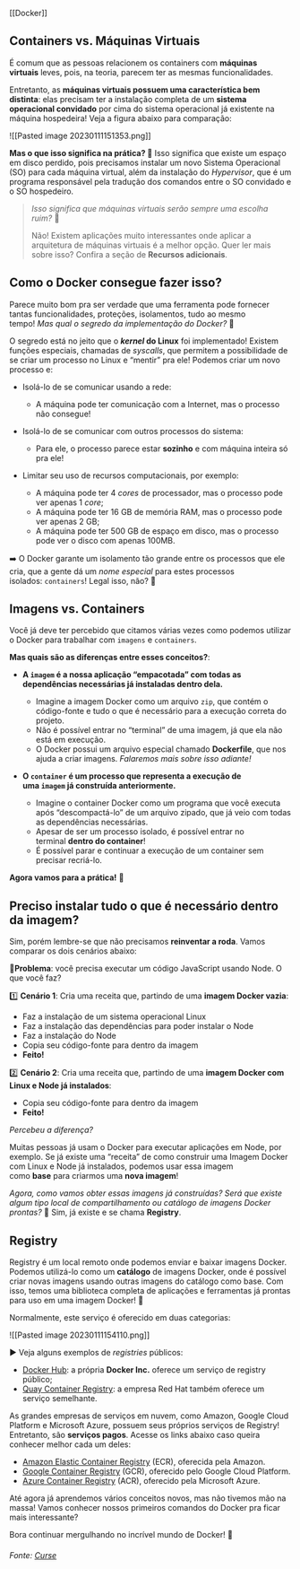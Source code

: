 [[Docker]]

## Containers vs. Máquinas Virtuais

É comum que as pessoas relacionem os containers com **máquinas virtuais** leves, pois, na teoria, parecem ter as mesmas funcionalidades.

Entretanto, as **máquinas virtuais possuem uma característica bem distinta**: elas precisam ter a instalação completa de um **sistema operacional convidado** por cima do sistema operacional já existente na máquina hospedeira! Veja a figura abaixo para comparação:

![[Pasted image 20230111151353.png]]

**Mas o que isso significa na prática? 🤔** Isso significa que existe um espaço em disco perdido, pois precisamos instalar um novo Sistema Operacional (SO) para cada máquina virtual, além da instalação do _Hypervisor_, que é um programa responsável pela tradução dos comandos entre o SO convidado e o SO hospedeiro.

> _Isso significa que máquinas virtuais serão sempre uma escolha ruim?_ 🤔
> 
> Não! Existem aplicações muito interessantes onde aplicar a arquitetura de máquinas virtuais é a melhor opção. Quer ler mais sobre isso? Confira a seção de **Recursos adicionais**.

## Como o Docker consegue fazer isso?

Parece muito bom pra ser verdade que uma ferramenta pode fornecer tantas funcionalidades, proteções, isolamentos, tudo ao mesmo tempo! _Mas qual o segredo da implementação do Docker?_ 🤔

O segredo está no jeito que o **_kernel_ do Linux** foi implementado! Existem funções especiais, chamadas de _syscalls_, que permitem a possibilidade de se criar um processo no Linux e “mentir” pra ele! Podemos criar um novo processo e:

-   Isolá-lo de se comunicar usando a rede:
    
    -   A máquina pode ter comunicação com a Internet, mas o processo não consegue!
-   Isolá-lo de se comunicar com outros processos do sistema:
    
    -   Para ele, o processo parece estar **sozinho** e com máquina inteira só pra ele!
-   Limitar seu uso de recursos computacionais, por exemplo:
    
    -   A máquina pode ter 4 _cores_ de processador, mas o processo pode ver apenas 1 _core_;
    -   A máquina pode ter 16 GB de memória RAM, mas o processo pode ver apenas 2 GB;
    -   A máquina pode ter 500 GB de espaço em disco, mas o processo pode ver o disco com apenas 100MB.

➡️ O Docker garante um isolamento tão grande entre os processos que ele cria, que a gente dá um _nome especial_ para estes processos isolados: `containers`! Legal isso, não? 🐋

## Imagens vs. Containers

Você já deve ter percebido que citamos várias vezes como podemos utilizar o Docker para trabalhar com `imagens` e `containers`.

**Mas quais são as diferenças entre esses conceitos?**:

-   **A `imagem` é a nossa aplicação “empacotada” com todas as dependências necessárias já instaladas dentro dela.**
    
    -   Imagine a imagem Docker como um arquivo `zip`, que contém o código-fonte e tudo o que é necessário para a execução correta do projeto.
    -   Não é possível entrar no “terminal” de uma imagem, já que ela não está em execução.
    -   O Docker possui um arquivo especial chamado **Dockerfile**, que nos ajuda a criar imagens. _Falaremos mais sobre isso adiante!_
-   **O `container` é um processo que representa a execução de uma `imagem` já construída anteriormente.**
    
    -   Imagine o container Docker como um programa que você executa após “descompactá-lo” de um arquivo zipado, que já veio com todas as dependências necessárias.
    -   Apesar de ser um processo isolado, é possível entrar no terminal **dentro do container**!
    -   É possível parar e continuar a execução de um container sem precisar recriá-lo.

**Agora vamos para a prática!** 💪

## Preciso instalar tudo o que é necessário dentro da imagem?

Sim, porém lembre-se que não precisamos **reinventar a roda**. Vamos comparar os dois cenários abaixo:

🔺**Problema**: você precisa executar um código JavaScript usando Node. O que você faz?

1️⃣ **Cenário 1**: Cria uma receita que, partindo de uma **imagem Docker vazia**:

-   Faz a instalação de um sistema operacional Linux
-   Faz a instalação das dependências para poder instalar o Node
-   Faz a instalação do Node
-   Copia seu código-fonte para dentro da imagem
-   **Feito!**

2️⃣ **Cenário 2**: Cria uma receita que, partindo de uma **imagem Docker com Linux e Node já instalados**:

-   Copia seu código-fonte para dentro da imagem
-   **Feito!**

_Percebeu a diferença?_

Muitas pessoas já usam o Docker para executar aplicações em Node, por exemplo. Se já existe uma “receita” de como construir uma Imagem Docker com Linux e Node já instalados, podemos usar essa imagem como **base** para criarmos uma **nova imagem**!

_Agora, como vamos obter essas imagens já construídas? Será que existe algum tipo local de compartilhamento ou catálogo de imagens Docker prontas?_ 🤔 Sim, já existe e se chama **Registry**.

## Registry

Registry é um local remoto onde podemos enviar e baixar imagens Docker. Podemos utilizá-lo como um **catálogo** de imagens Docker, onde é possível criar novas imagens usando outras imagens do catálogo como base. Com isso, temos uma biblioteca completa de aplicações e ferramentas já prontas para uso em uma imagem Docker! 🌟

Normalmente, este serviço é oferecido em duas categorias:

![[Pasted image 20230111154110.png]]

▶️ Veja alguns exemplos de _registries_ públicos:

-   [Docker Hub](https://hub.docker.com/): a própria **Docker Inc.** oferece um serviço de registry público;
-   [Quay Container Registry](https://quay.io/): a empresa Red Hat também oferece um serviço semelhante.

As grandes empresas de serviços em nuvem, como Amazon, Google Cloud Platform e Microsoft Azure, possuem seus próprios serviços de Registry! Entretanto, são **serviços pagos**. Acesse os links abaixo caso queira conhecer melhor cada um deles:

-   [Amazon Elastic Container Registry](https://aws.amazon.com/pt/ecr/) (ECR), oferecida pela Amazon.
-   [Google Container Registry](https://cloud.google.com/container-registry) (GCR), oferecido pelo Google Cloud Platform.
-   [Azure Container Registry](https://azure.microsoft.com/en-us/services/container-registry/) (ACR), oferecido pela Microsoft Azure.

Até agora já aprendemos vários conceitos novos, mas não tivemos mão na massa! Vamos conhecer nossos primeiros comandos do Docker pra ficar mais interessante?

Bora continuar mergulhando no incrível mundo de Docker! 🐋

###### Fonte: [Curse](https://app.betrybe.com/learn/course/5e938f69-6e32-43b3-9685-c936530fd326/module/94d0e996-1827-4fbc-bc24-c99fb592925b/section/5987fa2d-0d04-45b2-9d91-1c2ffce09862/day/a852c0dd-0602-4357-88e8-707352e97927/lesson/0056b951-211d-4d9f-8913-8cb9955815d5)
